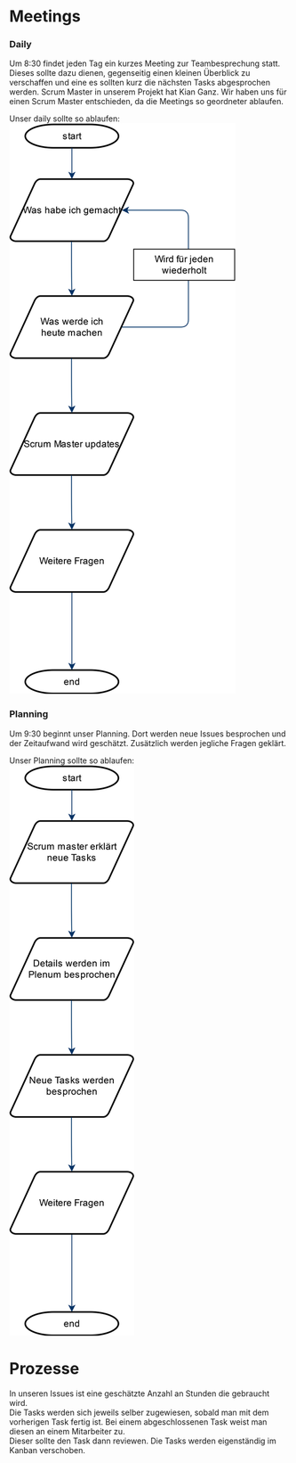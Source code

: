 # Meetings
### Daily
Um 8:30 findet jeden Tag ein kurzes Meeting zur Teambesprechung statt. <br>
Dieses sollte dazu dienen, gegenseitig einen kleinen Überblick zu verschaffen und eine es sollten kurz die nächsten Tasks abgesprochen werden.
Scrum Master in unserem Projekt hat Kian Ganz. Wir haben uns für einen Scrum Master entschieden, da die Meetings so geordneter ablaufen. <br>

Unser daily sollte so ablaufen: <br>
![Grafik](./img/Workflow.jpg)

### Planning
Um 9:30 beginnt unser Planning. Dort werden neue Issues besprochen und der Zeitaufwand wird geschätzt. Zusätzlich werden jegliche Fragen geklärt.

Unser Planning sollte so ablaufen: <br>
![Grafik](./img/Workflow-Planning.jpg)

# Prozesse
In unseren Issues ist eine geschätzte Anzahl an Stunden die gebraucht wird. <br>
Die Tasks werden sich jeweils selber zugewiesen, sobald man mit dem vorherigen Task fertig ist. 
Bei einem abgeschlossenen Task weist man diesen an einem Mitarbeiter zu. <br>
Dieser sollte den Task dann reviewen.
Die Tasks werden eigenständig im Kanban verschoben.
